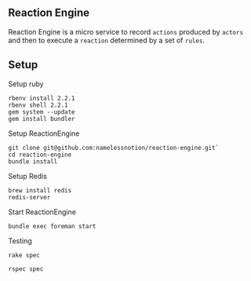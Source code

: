 Reaction Engine
---------------

Reaction Engine is a micro service to record `actions` produced by
`actors` and then to execute a `reaction` determined by a set of `rules`.

Setup
-----

Setup ruby

```
rbenv install 2.2.1
rbenv shell 2.2.1
gem system --update
gem install bundler
```

Setup ReactionEngine
```
git clone git@github.com:namelessnotion/reaction-engine.git`
cd reaction-engine
bundle install
```

Setup Redis

```
brew install redis
redis-server
```

Start ReactionEngine

```
bundle exec foreman start
```

Testing

```
rake spec
```

```
rspec spec
```
